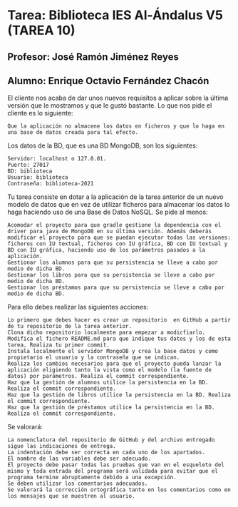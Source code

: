 # Tarea: Biblioteca IES Al-Ándalus V5 (TAREA 10)
## Profesor: José Ramón Jiménez Reyes
## Alumno: Enrique Octavio Fernández Chacón

El cliente nos acaba de dar unos nuevos requisitos a aplicar sobre la última versión que le mostramos y que le gustó bastante. Lo que nos pide el cliente es lo siguiente:

    Que la aplicación no almacene los datos en ficheros y que lo haga en una base de datos creada para tal efecto.

Los datos de la BD, que es una BD MongoDB, son los siguientes:

    Servidor: localhost o 127.0.01.
    Puerto: 27017
    BD: biblioteca
    Usuario: biblioteca
    Contraseña: biblioteca-2021

Tu tarea consiste en dotar a la aplicación de la tarea anterior de un nuevo modelo de datos que en vez de utilizar ficheros para almacenar los datos lo haga haciendo uso de una Base de Datos NoSQL. Se pide al menos:

    Acomodar el proyecto para que gradle gestione la dependencia con el driver para java de MongoDB en su última versión. Además deberás modificar el proyecto para que se puedan ejecutar todas las versiones: ficheros con IU textual, ficheros con IU gráfica, BD con IU textual y BD con IU gráfica, haciendo uso de los parámetros pasados a la aplicación.
    Gestionar los alumnos para que su persistencia se lleve a cabo por medio de dicha BD.
    Gestionar los libros para que su persistencia se lleve a cabo por medio de dicha BD.
    Gestionar los préstamos para que su persistencia se lleve a cabo por medio de dicha BD.

Para ello debes realizar las siguientes acciones:

    Lo primero que debes hacer es crear un repositorio  en GitHub a partir de tu repositorio de la tarea anterior.
    Clona dicho repositorio localmente para empezar a modicfiarlo. Modifica el fichero README.md para que indique tus datos y los de esta tarea. Realiza tu primer commit.
    Instala localmente el servidor MongoDB y crea la base datos y como propietario el usuario y la contraseña que se indican.
    Realiza los cambios necesarios para que el proyecto pueda lanzar la aplicación eligiendo tanto la vista como el modelo (la fuente de datos) por parámetros. Realiza el commit correspondiente.
    Haz que la gestión de alumnos utilice la persistencia en la BD. Realiza el commit correspondiente.
    Haz que la gestión de libros utilice la persistencia en la BD. Realiza el commit correspondiente.
    Haz que la gestión de préstamos utilice la persistencia en la BD. Realiza el commit correspondiente.

Se valorará:

    La nomenclatura del repositorio de GitHub y del archivo entregado sigue las indicaciones de entrega.
    La indentación debe ser correcta en cada uno de los apartados.
    El nombre de las variables debe ser adecuado.
    El proyecto debe pasar todas las pruebas que van en el esqueleto del mismo y toda entrada del programa será validada para evitar que el programa termine abruptamente debido a una excepción.
    Se deben utilizar los comentarios adecuados.
    Se valorará la corrección ortográfica tanto en los comentarios como en los mensajes que se muestren al usuario.

